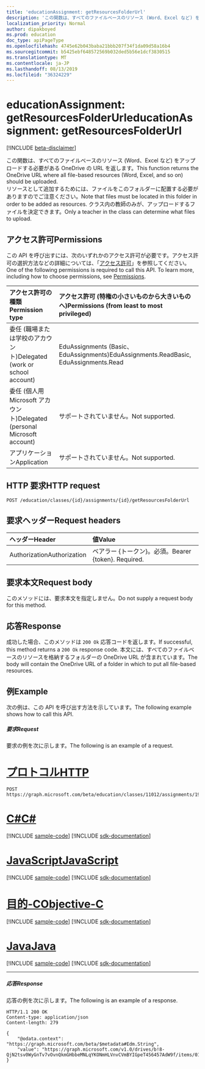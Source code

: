 ```yaml
---
title: 'educationAssignment: getResourcesFolderUrl'
description: 'この関数は、すべてのファイルベースのリソース (Word、Excel など) をアップロードする必要がある OneDrive の URL を返します。  '
localization_priority: Normal
author: dipakboyed
ms.prod: education
doc_type: apiPageType
ms.openlocfilehash: 4745e62b043baba21bbb207f34f1da09d58a16b4
ms.sourcegitcommit: b5425ebf648572569b032ded5b56e1dcf3830515
ms.translationtype: MT
ms.contentlocale: ja-JP
ms.lasthandoff: 08/13/2019
ms.locfileid: "36324229"
---
```

# <a name="educationassignment-getresourcesfolderurl"></a><span data-ttu-id="be5f5-103">educationAssignment: getResourcesFolderUrl</span><span class="sxs-lookup"><span data-stu-id="be5f5-103">educationAssignment: getResourcesFolderUrl</span></span>

[!INCLUDE [beta-disclaimer](../../includes/beta-disclaimer.md)]

<span data-ttu-id="be5f5-104">この関数は、すべてのファイルベースのリソース (Word、Excel など) をアップロードする必要がある OneDrive の URL を返します。</span><span class="sxs-lookup"><span data-stu-id="be5f5-104">This function returns the OneDrive URL where all file-based resources (Word, Excel, and so on) should be uploaded.</span></span>  
<span data-ttu-id="be5f5-105">リソースとして追加するためには、ファイルをこのフォルダーに配置する必要がありますのでご注意ください。</span><span class="sxs-lookup"><span data-stu-id="be5f5-105">Note that files must be located in this folder in order to be added as resources.</span></span> <span data-ttu-id="be5f5-106">クラス内の教師のみが、アップロードするファイルを決定できます。</span><span class="sxs-lookup"><span data-stu-id="be5f5-106">Only a teacher in the class can determine what files to upload.</span></span> 

## <a name="permissions"></a><span data-ttu-id="be5f5-107">アクセス許可</span><span class="sxs-lookup"><span data-stu-id="be5f5-107">Permissions</span></span>
<span data-ttu-id="be5f5-p102">この API を呼び出すには、次のいずれかのアクセス許可が必要です。アクセス許可の選択方法などの詳細については、「[アクセス許可](/graph/permissions-reference)」を参照してください。</span><span class="sxs-lookup"><span data-stu-id="be5f5-p102">One of the following permissions is required to call this API. To learn more, including how to choose permissions, see [Permissions](/graph/permissions-reference).</span></span>

|<span data-ttu-id="be5f5-110">アクセス許可の種類</span><span class="sxs-lookup"><span data-stu-id="be5f5-110">Permission type</span></span>      | <span data-ttu-id="be5f5-111">アクセス許可 (特権の小さいものから大きいものへ)</span><span class="sxs-lookup"><span data-stu-id="be5f5-111">Permissions (from least to most privileged)</span></span>              |
|:--------------------|:---------------------------------------------------------|
|<span data-ttu-id="be5f5-112">委任 (職場または学校のアカウント)</span><span class="sxs-lookup"><span data-stu-id="be5f5-112">Delegated (work or school account)</span></span> |  <span data-ttu-id="be5f5-113">EduAssignments (Basic、EduAssignments)</span><span class="sxs-lookup"><span data-stu-id="be5f5-113">EduAssignments.ReadBasic, EduAssignments.Read</span></span>  |
|<span data-ttu-id="be5f5-114">委任 (個人用 Microsoft アカウント)</span><span class="sxs-lookup"><span data-stu-id="be5f5-114">Delegated (personal Microsoft account)</span></span> |  <span data-ttu-id="be5f5-115">サポートされていません。</span><span class="sxs-lookup"><span data-stu-id="be5f5-115">Not supported.</span></span>  |
|<span data-ttu-id="be5f5-116">アプリケーション</span><span class="sxs-lookup"><span data-stu-id="be5f5-116">Application</span></span> | <span data-ttu-id="be5f5-117">サポートされていません。</span><span class="sxs-lookup"><span data-stu-id="be5f5-117">Not supported.</span></span> | 

## <a name="http-request"></a><span data-ttu-id="be5f5-118">HTTP 要求</span><span class="sxs-lookup"><span data-stu-id="be5f5-118">HTTP request</span></span>
<!-- { "blockType": "ignored" } -->
```http
POST /education/classes/{id}/assignments/{id}/getResourcesFolderUrl

```
## <a name="request-headers"></a><span data-ttu-id="be5f5-119">要求ヘッダー</span><span class="sxs-lookup"><span data-stu-id="be5f5-119">Request headers</span></span>
| <span data-ttu-id="be5f5-120">ヘッダー</span><span class="sxs-lookup"><span data-stu-id="be5f5-120">Header</span></span>       | <span data-ttu-id="be5f5-121">値</span><span class="sxs-lookup"><span data-stu-id="be5f5-121">Value</span></span> |
|:---------------|:--------|
| <span data-ttu-id="be5f5-122">Authorization</span><span class="sxs-lookup"><span data-stu-id="be5f5-122">Authorization</span></span>  | <span data-ttu-id="be5f5-p103">ベアラー {トークン}。必須。</span><span class="sxs-lookup"><span data-stu-id="be5f5-p103">Bearer {token}. Required.</span></span>  |

## <a name="request-body"></a><span data-ttu-id="be5f5-125">要求本文</span><span class="sxs-lookup"><span data-stu-id="be5f5-125">Request body</span></span>
<span data-ttu-id="be5f5-126">このメソッドには、要求本文を指定しません。</span><span class="sxs-lookup"><span data-stu-id="be5f5-126">Do not supply a request body for this method.</span></span>
## <a name="response"></a><span data-ttu-id="be5f5-127">応答</span><span class="sxs-lookup"><span data-stu-id="be5f5-127">Response</span></span>
<span data-ttu-id="be5f5-128">成功した場合、このメソッドは `200 Ok` 応答コードを返します。</span><span class="sxs-lookup"><span data-stu-id="be5f5-128">If successful, this method returns a `200 Ok` response code.</span></span> <span data-ttu-id="be5f5-129">本文には、すべてのファイルベースのリソースを格納するフォルダーの OneDrive URL が含まれています。</span><span class="sxs-lookup"><span data-stu-id="be5f5-129">The body will contain the OneDrive URL of a folder in which to put all file-based resources.</span></span>

## <a name="example"></a><span data-ttu-id="be5f5-130">例</span><span class="sxs-lookup"><span data-stu-id="be5f5-130">Example</span></span>
<span data-ttu-id="be5f5-131">次の例は、この API を呼び出す方法を示しています。</span><span class="sxs-lookup"><span data-stu-id="be5f5-131">The following example shows how to call this API.</span></span>
##### <a name="request"></a><span data-ttu-id="be5f5-132">要求</span><span class="sxs-lookup"><span data-stu-id="be5f5-132">Request</span></span>
<span data-ttu-id="be5f5-133">要求の例を次に示します。</span><span class="sxs-lookup"><span data-stu-id="be5f5-133">The following is an example of a request.</span></span>

# <a name="httptabhttp"></a>[<span data-ttu-id="be5f5-134">プロトコル</span><span class="sxs-lookup"><span data-stu-id="be5f5-134">HTTP</span></span>](#tab/http)
<!-- {
  "blockType": "request",
  "name": "educationassignment_publish"
}-->
```http
POST https://graph.microsoft.com/beta/education/classes/11012/assignments/19002/getResourcesFolderUrl
```
# <a name="ctabcsharp"></a>[<span data-ttu-id="be5f5-135">C#</span><span class="sxs-lookup"><span data-stu-id="be5f5-135">C#</span></span>](#tab/csharp)
[!INCLUDE [sample-code](../includes/snippets/csharp/educationassignment-publish-csharp-snippets.md)]
[!INCLUDE [sdk-documentation](../includes/snippets/snippets-sdk-documentation-link.md)]

# <a name="javascripttabjavascript"></a>[<span data-ttu-id="be5f5-136">JavaScript</span><span class="sxs-lookup"><span data-stu-id="be5f5-136">JavaScript</span></span>](#tab/javascript)
[!INCLUDE [sample-code](../includes/snippets/javascript/educationassignment-publish-javascript-snippets.md)]
[!INCLUDE [sdk-documentation](../includes/snippets/snippets-sdk-documentation-link.md)]

# <a name="objective-ctabobjc"></a>[<span data-ttu-id="be5f5-137">目的-C</span><span class="sxs-lookup"><span data-stu-id="be5f5-137">Objective-C</span></span>](#tab/objc)
[!INCLUDE [sample-code](../includes/snippets/objc/educationassignment-publish-objc-snippets.md)]
[!INCLUDE [sdk-documentation](../includes/snippets/snippets-sdk-documentation-link.md)]

# <a name="javatabjava"></a>[<span data-ttu-id="be5f5-138">Java</span><span class="sxs-lookup"><span data-stu-id="be5f5-138">Java</span></span>](#tab/java)
[!INCLUDE [sample-code](../includes/snippets/java/educationassignment-publish-java-snippets.md)]
[!INCLUDE [sdk-documentation](../includes/snippets/snippets-sdk-documentation-link.md)]

---


##### <a name="response"></a><span data-ttu-id="be5f5-139">応答</span><span class="sxs-lookup"><span data-stu-id="be5f5-139">Response</span></span>
<span data-ttu-id="be5f5-140">応答の例を次に示します。</span><span class="sxs-lookup"><span data-stu-id="be5f5-140">The following is an example of a response.</span></span> 

<!-- {
  "blockType": "response",
  "truncated": true,
  "@odata.type": "microsoft.graph.educationAssignment"
} -->
```http
HTTP/1.1 200 OK
Content-type: application/json
Content-length: 279

{
    "@odata.context": "https://graph.microsoft.com/beta/$metadata#Edm.String",
    "value": "https://graph.microsoft.com/v1.0/drives/b!8-QjN2tsv0WyGnTv7vOvnQkmGHbbeMNLqYKONmHLVnvCVmBYIGpeT456457AdW9f/items/017NJZI25NOB5XZNLABF7646XAMDZTQQ6T"
}
```

<!-- uuid: 8fcb5dbc-d5aa-4681-8e31-b001d5168d79
2015-10-25 14:57:30 UTC -->
<!--
{
  "type": "#page.annotation",
  "description": "educationAssignment: publish",
  "keywords": "",
  "section": "documentation",
  "tocPath": "",
  "suppressions": [
  ]
}
-->

